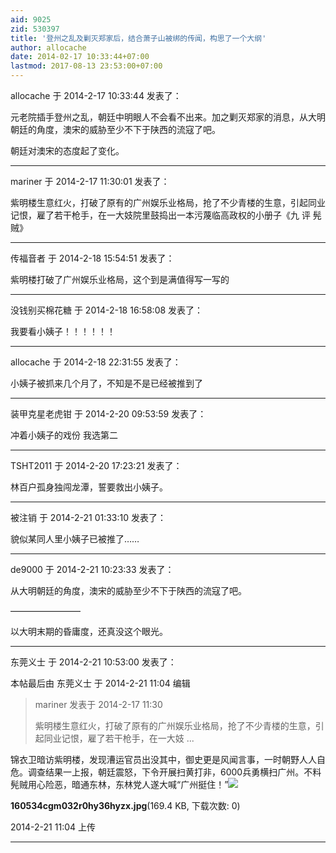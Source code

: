 ```yaml
---
aid: 9025
zid: 530397
title: '登州之乱及剿灭郑家后，结合萧子山被绑的传闻，构思了一个大纲'
author: allocache
date: 2014-02-17 10:33:44+07:00
lastmod: 2017-08-13 23:53:00+07:00
---
```


allocache 于 2014-2-17 10:33:44 发表了：

元老院插手登州之乱，朝廷中明眼人不会看不出来。加之剿灭郑家的消息，从大明朝廷的角度，澳宋的威胁至少不下于陕西的流寇了吧。

朝廷对澳宋的态度起了变化。

---------

mariner 于 2014-2-17 11:30:01 发表了：

紫明楼生意红火，打破了原有的广州娱乐业格局，抢了不少青楼的生意，引起同业记恨，雇了若干枪手，在一大妓院里鼓捣出一本污蔑临高政权的小册子《九 评 髡 贼》

---------

传福音者 于 2014-2-18 15:54:51 发表了：

紫明楼打破了广州娱乐业格局，这个到是满值得写一写的

---------

没钱别买棉花糖 于 2014-2-18 16:58:08 发表了：

我要看小姨子！！！！！！

---------

allocache 于 2014-2-18 22:31:55 发表了：

小姨子被抓来几个月了，不知是不是已经被推到了

---------

装甲克星老虎钳 于 2014-2-20 09:53:59 发表了：

冲着小姨子的戏份 我选第二

---------

TSHT2011 于 2014-2-20 17:23:21 发表了：

林百户孤身独闯龙潭，誓要救出小姨子。

---------

被注销 于 2014-2-21 01:33:10 发表了：

貌似某同人里小姨子已被推了……

---------

de9000 于 2014-2-21 10:23:33 发表了：

从大明朝廷的角度，澳宋的威胁至少不下于陕西的流寇了吧。

————————

以大明末期的昏庸度，还真没这个眼光。

---------

东莞义士 于 2014-2-21 10:53:00 发表了：

本帖最后由 东莞义士 于 2014-2-21 11:04 编辑 


> 
> mariner 发表于 2014-2-17 11:30
> 
> 紫明楼生意红火，打破了原有的广州娱乐业格局，抢了不少青楼的生意，引起同业记恨，雇了若干枪手，在一大妓 ...



锦衣卫暗访紫明楼，发现漕运官员出没其中，御史更是风闻言事，一时朝野人人自危。调查结果一上报，朝廷震怒，下令开展扫黄打非，6000兵勇横扫广州。不料髡贼用心险恶，暗通东林，东林党人遂大喊“广州挺住！”![](https://cdn.jsdelivr.net/gh/lzjluzijie/beichao@main/static/img/110409idq6qi4dhr6rdgqe.jpg)



**160534cgm032r0hy36hyzx.jpg**(169.4 KB, 下载次数: 0)



2014-2-21 11:04 上传

---------

